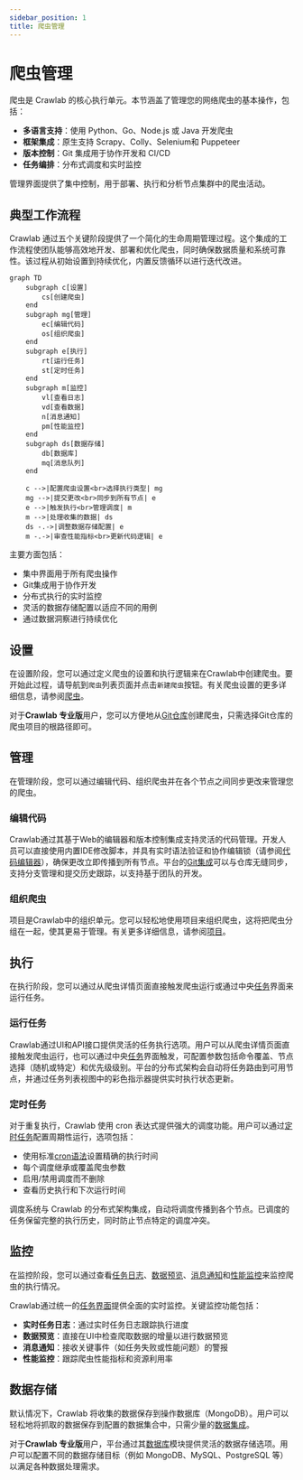 ```yaml
---
sidebar_position: 1
title: 爬虫管理
---
```


# 爬虫管理

爬虫是 Crawlab 的核心执行单元。本节涵盖了管理您的网络爬虫的基本操作，包括：

- **多语言支持**：使用 Python、Go、Node.js 或 Java 开发爬虫
- **框架集成**：原生支持 Scrapy、Colly、Selenium和 Puppeteer
- **版本控制**：Git 集成用于协作开发和 CI/CD
- **任务编排**：分布式调度和实时监控

管理界面提供了集中控制，用于部署、执行和分析节点集群中的爬虫活动。

## 典型工作流程

Crawlab 通过五个关键阶段提供了一个简化的生命周期管理过程。这个集成的工作流程使团队能够高效地开发、部署和优化爬虫，同时确保数据质量和系统可靠性。该过程从初始设置到持续优化，内置反馈循环以进行迭代改进。

```mermaid
graph TD
    subgraph c[设置]
        cs[创建爬虫]
    end
    subgraph mg[管理]
        ec[编辑代码]
        os[组织爬虫]
    end
    subgraph e[执行]
        rt[运行任务]
        st[定时任务]
    end
    subgraph m[监控]
        vl[查看日志]
        vd[查看数据]
        n[消息通知]
        pm[性能监控]
    end
    subgraph ds[数据存储]
        db[数据库]
        mq[消息队列]
    end

    c -->|配置爬虫设置<br>选择执行类型| mg
    mg -->|提交更改<br>同步到所有节点| e
    e -->|触发执行<br>管理调度| m
    m -->|处理收集的数据| ds
    ds -.->|调整数据存储配置| e
    m -.->|审查性能指标<br>更新代码逻辑| e
```

主要方面包括：

- 集中界面用于所有爬虫操作
- Git集成用于协作开发
- 分布式执行的实时监控
- 灵活的数据存储配置以适应不同的用例
- 通过数据洞察进行持续优化

## 设置

在设置阶段，您可以通过定义爬虫的设置和执行逻辑来在Crawlab中创建爬虫。要开始此过程，请导航到`爬虫`列表页面并点击`新建爬虫`按钮。有关爬虫设置的更多详细信息，请参阅[爬虫](../../concepts/spider/index.md)。

对于**Crawlab 专业版**用户，您可以方便地从[Git仓库](../version-control/index.md)创建爬虫，只需选择Git仓库的爬虫项目的根路径即可。

## 管理

在管理阶段，您可以通过编辑代码、组织爬虫并在各个节点之间同步更改来管理您的爬虫。

### 编辑代码

Crawlab通过其基于Web的编辑器和版本控制集成支持灵活的代码管理。开发人员可以直接使用内置IDE修改脚本，并具有实时语法验证和协作编辑锁（请参阅[代码编辑器](../code-editor/index.md)），确保更改立即传播到所有节点。平台的[Git集成](../version-control/index.md)可以与仓库无缝同步，支持分支管理和提交历史跟踪，以支持基于团队的开发。

### 组织爬虫

项目是Crawlab中的组织单元。您可以轻松地使用项目来组织爬虫，这将把爬虫分组在一起，使其更易于管理。有关更多详细信息，请参阅[项目](../../concepts/project/index.md)。

## 执行

在执行阶段，您可以通过从爬虫详情页面直接触发爬虫运行或通过中央[任务](../../concepts/task/index.md)界面来运行任务。

### 运行任务

Crawlab通过UI和API接口提供灵活的任务执行选项。用户可以从爬虫详情页面直接触发爬虫运行，也可以通过中央[任务](../../concepts/task/index.md)界面触发，可配置参数包括命令覆盖、节点选择（随机或特定）和优先级级别。平台的分布式架构会自动将任务路由到可用节点，并通过任务列表视图中的彩色指示器提供实时执行状态更新。

### 定时任务

对于重复执行，Crawlab 使用 cron 表达式提供强大的调度功能。用户可以通过[定时任务](../../concepts/schedule/index.md)配置周期性运行，选项包括：

- 使用标准[cron语法](https://en.wikipedia.org/wiki/Cron)设置精确的执行时间
- 每个调度继承或覆盖爬虫参数
- 启用/禁用调度而不删除
- 查看历史执行和下次运行时间

调度系统与 Crawlab 的分布式架构集成，自动将调度传播到各个节点。已调度的任务保留完整的执行历史，同时防止节点特定的调度冲突。

## 监控

在监控阶段，您可以通过查看[任务日志](../task-logs/index.md)、[数据预览](../data-integration/index.mdx#数据预览)、[消息通知](../notifications/index.md)和[性能监控](../performance-monitoring/index.md)来监控爬虫的执行情况。

Crawlab通过统一的[任务界面](../../concepts/task/index.md)提供全面的实时监控。关键监控功能包括：

- **实时任务日志**：通过实时任务日志跟踪执行进度
- **数据预览**：直接在UI中检查爬取数据的增量以进行数据预览
- **消息通知**：接收关键事件（如任务失败或性能问题）的警报
- **性能监控**：跟踪爬虫性能指标和资源利用率

## 数据存储

默认情况下，Crawlab 将收集的数据保存到操作数据库（MongoDB）。用户可以轻松地将抓取的数据保存到配置的数据集合中，只需少量的[数据集成](../data-integration/index.mdx)。

对于**Crawlab 专业版**用户，平台通过其[数据库](../database/index.md)模块提供灵活的数据存储选项。用户可以配置不同的数据存储目标（例如 MongoDB、MySQL、PostgreSQL 等）以满足各种数据处理需求。
